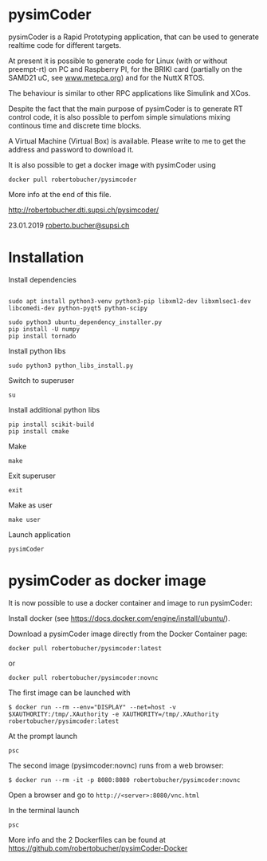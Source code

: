# pysimCoder

pysimCoder is a Rapid Prototyping application, that can be used to generate realtime code for different targets.

At present it is possible to generate code for Linux (with or without preempt-rt) on PC and Raspberry PI, for the BRIKI card (partially on the SAMD21 uC, see www.meteca.org) and for the NuttX RTOS.

The behaviour is similar to other RPC applications like Simulink and XCos.

Despite the fact that the main purpose of pysimCoder is to generate RT control code, it is also possible to perfom simple simulations mixing continous time and discrete time blocks.

A Virtual Machine (Virtual Box) is available. Please write to me to get
the address and password to download it.

It is also possible to get a docker image with pysimCoder using

```
docker pull robertobucher/pysimcoder
```
More info at the end of this file.

http://robertobucher.dti.supsi.ch/pysimcoder/

23.01.2019 roberto.bucher@supsi.ch

# Installation

Install dependencies
```

sudo apt install python3-venv python3-pip libxml2-dev libxmlsec1-dev libcomedi-dev python-pyqt5 python-scipy

sudo python3 ubuntu_dependency_installer.py
pip install -U numpy
pip install tornado
```

Install python libs
```
sudo python3 python_libs_install.py
```

Switch to superuser
```
su
```

Install additional python libs
```
pip install scikit-build
pip install cmake
```

Make
```
make
```

Exit superuser
```
exit
```

Make as user
```
make user
```

Launch application
```
pysimCoder
```

# pysimCoder as docker image

It is now possible to use a docker container and image to run pysimCoder:

Install docker (see https://docs.docker.com/engine/install/ubuntu/).

Download a pysimCoder image directly from the Docker Container page:

```
docker pull robertobucher/pysimcoder:latest
```
or
```
docker pull robertobucher/pysimcoder:novnc
```

The first image can be launched with
```
$ docker run --rm --env="DISPLAY" --net=host -v $XAUTHORITY:/tmp/.XAuthority -e XAUTHORITY=/tmp/.XAuthority robertobucher/pysimcoder:latest
```
At the prompt launch
```
psc
```

The second image (pysimcoder:novnc) runs from a web browser:
```
$ docker run --rm -it -p 8080:8080 robertobucher/pysimcoder:novnc
```
Open a browser and go to  `http://<server>:8080/vnc.html`

In the terminal launch
```
psc
```

More info and the 2 Dockerfiles can be found at https://github.com/robertobucher/pysimCoder-Docker






